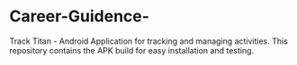 # Career-Guidence-
Track Titan - Android Application for tracking and managing activities.  This repository contains the APK build for easy installation and testing.

